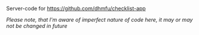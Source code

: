 Server-code for https://github.com/dhmfu/checklist-app

*Please note, that I'm aware of imperfect nature of code here, it may or may not be changed in future*